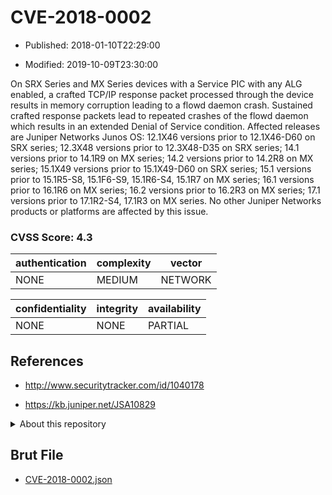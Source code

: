 # CVE-2018-0002

- Published: 2018-01-10T22:29:00

- Modified: 2019-10-09T23:30:00

On SRX Series and MX Series devices with a Service PIC with any ALG enabled, a crafted TCP/IP response packet processed through the device results in memory corruption leading to a flowd daemon crash. Sustained crafted response packets lead to repeated crashes of the flowd daemon which results in an extended Denial of Service condition. Affected releases are Juniper Networks Junos OS: 12.1X46 versions prior to 12.1X46-D60 on SRX series; 12.3X48 versions prior to 12.3X48-D35 on SRX series; 14.1 versions prior to 14.1R9 on MX series; 14.2 versions prior to 14.2R8 on MX series; 15.1X49 versions prior to 15.1X49-D60 on SRX series; 15.1 versions prior to 15.1R5-S8, 15.1F6-S9, 15.1R6-S4, 15.1R7 on MX series; 16.1 versions prior to 16.1R6 on MX series; 16.2 versions prior to 16.2R3 on MX series; 17.1 versions prior to 17.1R2-S4, 17.1R3 on MX series. No other Juniper Networks products or platforms are affected by this issue.

### CVSS Score: **4.3**

| authentication | complexity | vector |
| --- | --- | --- |
| NONE | MEDIUM | NETWORK |

| confidentiality | integrity | availability |
| --- | --- | --- |
| NONE | NONE | PARTIAL |

## References

* http://www.securitytracker.com/id/1040178

* https://kb.juniper.net/JSA10829

<details>
<summary>About this repository</summary> 

  This repository is part of the project [Live Hack CVE](https://github.com/Live-Hack-CVE). Main website can be found [www.live-hack.org](https://www.live-hack.org) 
  
  Made by [Sn0wAlice](https://github.com/Sn0wAlice) for the people that care about security and need to have a feed of the latest CVEs. Hope you enjoy it, don't forget to star the repo and follow me on [Twitter](https://twitter.com/Sn0wAlice) and [Github](https://github.com/Sn0wAlice). And that is my [personnal website](https://www.alice-snow.me/)

  - [Home Page](https://github.com/Live-Hack-CVE)
  - [Framework](https://github.com/Live-Hack-CVE/cve-framework)
  - [CVE database](https://github.com/Live-Hack-CVE/full_database)
  - [Changelog](https://github.com/Live-Hack-CVE/Changelog)
</details>

## Brut File

* [CVE-2018-0002.json](https://raw.githubusercontent.com/Live-Hack-CVE/full_database/main/cves/2018/CVE-2018-0002.json)

